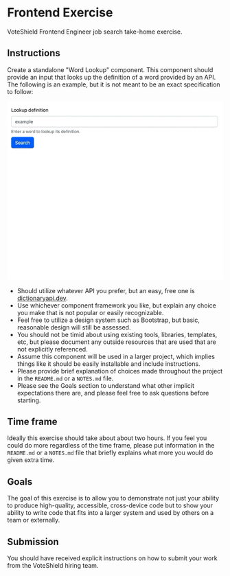 # Frontend Exercise

VoteShield Frontend Engineer job search take-home exercise.

## Instructions

Create a standalone "Word Lookup" component. This component should provide an input that looks up the definition of a word provided by an API. The following is an example, but it is not meant to be an exact specification to follow:

![Example interface GIF](docs/images/example-interface.gif)

- Should utilize whatever API you prefer, but an easy, free one is [dictionaryapi.dev](https://dictionaryapi.dev/).
- Use whichever component framework you like, but explain any choice you make that is not popular or easily recognizable.
- Feel free to utilize a design system such as Bootstrap, but basic, reasonable design will still be assessed.
- You should not be timid about using existing tools, libraries, templates, etc, but please document any outside resources that are used that are not explicitly referenced.
- Assume this component will be used in a larger project, which implies things like it should be easily installable and include instructions.
- Please provide brief explanation of choices made throughout the project in the `README.md` or a `NOTES.md` file.
- Please see the Goals section to understand what other implicit expectations there are, and please feel free to ask questions before starting.

## Time frame

Ideally this exercise should take about about two hours. If you feel you could do more regardless of the time frame, please put information in the `README.md` or a `NOTES.md` file that briefly explains what more you would do given extra time.

## Goals

The goal of this exercise is to allow you to demonstrate not just your ability to produce high-quality, accessible, cross-device code but to show your ability to write code that fits into a larger system and used by others on a team or externally.

## Submission

You should have received explicit instructions on how to submit your work from the VoteShield hiring team.
